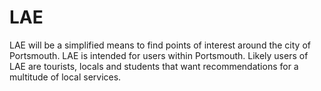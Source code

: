 # LAE

LAE will be a simplified means to find points of interest around the city of Portsmouth. LAE is intended for users within Portsmouth. Likely users of LAE are tourists, locals and students that want recommendations for a multitude of local services.
